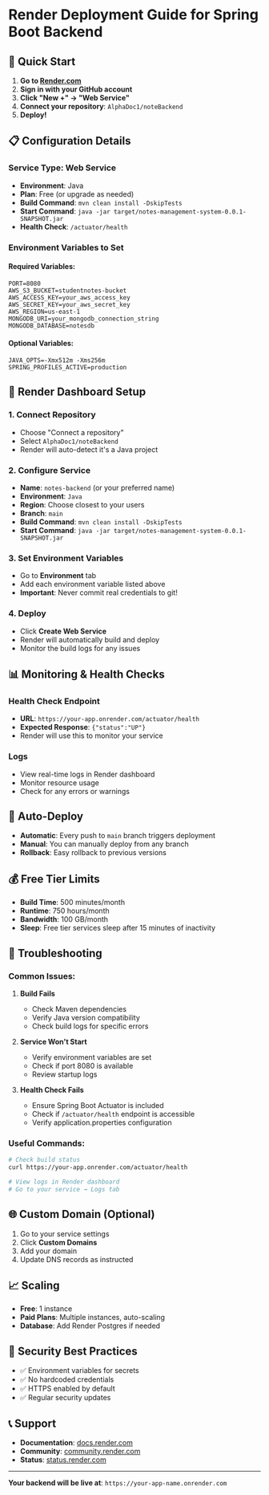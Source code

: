 # Render Deployment Guide for Spring Boot Backend

## 🚀 Quick Start

1. **Go to [Render.com](https://render.com)**
2. **Sign in with your GitHub account**
3. **Click "New +" → "Web Service"**
4. **Connect your repository**: `AlphaDoc1/noteBackend`
5. **Deploy!**

## 📋 Configuration Details

### Service Type: Web Service
- **Environment**: Java
- **Plan**: Free (or upgrade as needed)
- **Build Command**: `mvn clean install -DskipTests`
- **Start Command**: `java -jar target/notes-management-system-0.0.1-SNAPSHOT.jar`
- **Health Check**: `/actuator/health`

### Environment Variables to Set

#### Required Variables:
```
PORT=8080
AWS_S3_BUCKET=studentnotes-bucket
AWS_ACCESS_KEY=your_aws_access_key
AWS_SECRET_KEY=your_aws_secret_key
AWS_REGION=us-east-1
MONGODB_URI=your_mongodb_connection_string
MONGODB_DATABASE=notesdb
```

#### Optional Variables:
```
JAVA_OPTS=-Xmx512m -Xms256m
SPRING_PROFILES_ACTIVE=production
```

## 🔧 Render Dashboard Setup

### 1. Connect Repository
- Choose "Connect a repository"
- Select `AlphaDoc1/noteBackend`
- Render will auto-detect it's a Java project

### 2. Configure Service
- **Name**: `notes-backend` (or your preferred name)
- **Environment**: `Java`
- **Region**: Choose closest to your users
- **Branch**: `main`
- **Build Command**: `mvn clean install -DskipTests`
- **Start Command**: `java -jar target/notes-management-system-0.0.1-SNAPSHOT.jar`

### 3. Set Environment Variables
- Go to **Environment** tab
- Add each environment variable listed above
- **Important**: Never commit real credentials to git!

### 4. Deploy
- Click **Create Web Service**
- Render will automatically build and deploy
- Monitor the build logs for any issues

## 📊 Monitoring & Health Checks

### Health Check Endpoint
- **URL**: `https://your-app.onrender.com/actuator/health`
- **Expected Response**: `{"status":"UP"}`
- Render will use this to monitor your service

### Logs
- View real-time logs in Render dashboard
- Monitor resource usage
- Check for any errors or warnings

## 🔄 Auto-Deploy

- **Automatic**: Every push to `main` branch triggers deployment
- **Manual**: You can manually deploy from any branch
- **Rollback**: Easy rollback to previous versions

## 💰 Free Tier Limits

- **Build Time**: 500 minutes/month
- **Runtime**: 750 hours/month
- **Bandwidth**: 100 GB/month
- **Sleep**: Free tier services sleep after 15 minutes of inactivity

## 🚨 Troubleshooting

### Common Issues:

1. **Build Fails**
   - Check Maven dependencies
   - Verify Java version compatibility
   - Check build logs for specific errors

2. **Service Won't Start**
   - Verify environment variables are set
   - Check if port 8080 is available
   - Review startup logs

3. **Health Check Fails**
   - Ensure Spring Boot Actuator is included
   - Check if `/actuator/health` endpoint is accessible
   - Verify application.properties configuration

### Useful Commands:
```bash
# Check build status
curl https://your-app.onrender.com/actuator/health

# View logs in Render dashboard
# Go to your service → Logs tab
```

## 🌐 Custom Domain (Optional)

1. Go to your service settings
2. Click **Custom Domains**
3. Add your domain
4. Update DNS records as instructed

## 📈 Scaling

- **Free**: 1 instance
- **Paid Plans**: Multiple instances, auto-scaling
- **Database**: Add Render Postgres if needed

## 🔐 Security Best Practices

- ✅ Environment variables for secrets
- ✅ No hardcoded credentials
- ✅ HTTPS enabled by default
- ✅ Regular security updates

## 📞 Support

- **Documentation**: [docs.render.com](https://docs.render.com)
- **Community**: [community.render.com](https://community.render.com)
- **Status**: [status.render.com](https://status.render.com)

---

**Your backend will be live at**: `https://your-app-name.onrender.com`
